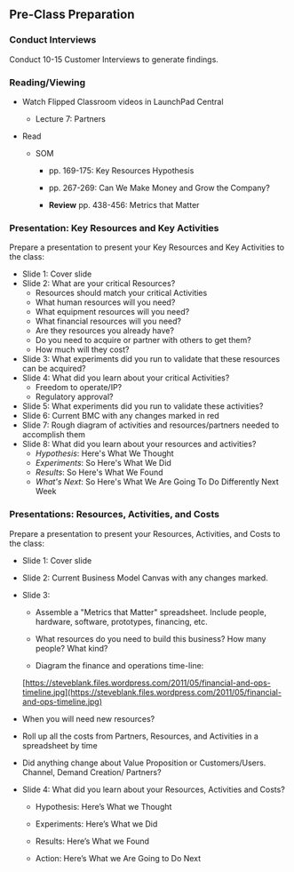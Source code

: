 ## Pre-Class Preparation

### Conduct Interviews

Conduct 10-15 Customer Interviews  to generate findings.

### Reading/Viewing	

* Watch Flipped Classroom videos in LaunchPad Central

    * Lecture 7: Partners

* Read 

    * SOM 

        * pp. 169-175: Key Resources Hypothesis

        * pp. 267-269: Can We Make Money and Grow the Company?

        * **Review** pp. 438-456: Metrics that Matter

### Presentation: Key Resources and Key Activities

Prepare a presentation to present your Key Resources and Key Activities to the class:

* Slide 1: Cover slide
* Slide 2: What are your critical Resources?
  * Resources should match your critical Activities
  * What human resources will you need?
  * What equipment resources will you need?
  * What financial resources will you need?
  * Are they resources you already have?
  * Do you need to acquire or partner with others to get them?
  * How much will they cost?
* Slide 3: What experiments did you run to validate that these resources can be acquired?
* Slide 4: What did you learn about your critical Activities?
  * Freedom to operate/IP?
  * Regulatory approval?
* Slide 5: What experiments did you run to validate these activities?
* Slide 6: Current BMC with any changes marked in red
* Slide 7: Rough diagram of activities and resources/partners needed to accomplish them
* Slide 8: What did you learn about your resources and activities?
  * *Hypothesis*: Here's What We Thought
  * *Experiments*: So Here's What We Did
  * *Results*: So Here's What We Found
  * *What's Next*: So Here's What We Are Going To Do Differently Next Week

### Presentations: Resources, Activities, and Costs

Prepare a presentation to present your Resources, Activities, and Costs to the class:

* Slide 1: Cover slide

* Slide 2: Current Business Model Canvas with any changes marked.

* Slide 3: 

    * Assemble a "Metrics that Matter" spreadsheet. Include people, hardware, software, prototypes, financing, etc.

    * What resources do you need to build this business? How many people? What kind?

    * Diagram the finance and operations time-line:

    [https://steveblank.files.wordpress.com/2011/05/financial-and-ops-timeline.jpg](https://steveblank.files.wordpress.com/2011/05/financial-and-ops-timeline.jpg)

* When you will need new resources?

* Roll up all the costs from Partners, Resources, and Activities in a spreadsheet by time

* Did anything change about Value Proposition or Customers/Users. Channel, Demand Creation/ Partners?

* Slide 4: What did you learn about your Resources, Activities and Costs?

    * Hypothesis: Here’s What we Thought

    * Experiments: Here’s What we Did

    * Results: Here’s What we Found

    * Action: Here’s What we Are Going to Do Next